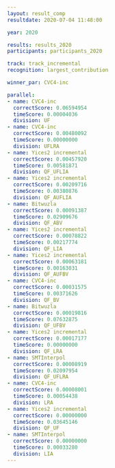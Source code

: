 ```yaml
---
layout: result_comp
resultdate: 2020-07-04 11:48:00

year: 2020

results: results_2020
participants: participants_2020

track: track_incremental
recognition: largest_contribution

winner_par: CVC4-inc

parallel:
- name: CVC4-inc
  correctScore: 0.06594954
  timeScore: 0.00004036
  division: UF
- name: CVC4-inc
  correctScore: 0.00480092
  timeScore: 0.00000000
  division: UFLRA
- name: Yices2 incremental
  correctScore: 0.00457920
  timeScore: 0.00581871
  division: QF_UFLIA
- name: Yices2 incremental
  correctScore: 0.00209716
  timeScore: 0.00380876
  division: QF_AUFLIA
- name: Bitwuzla
  correctScore: 0.00091387
  timeScore: 0.02909676
  division: QF_ABV
- name: Yices2 incremental
  correctScore: 0.00078822
  timeScore: 0.00217774
  division: QF_LIA
- name: Yices2 incremental
  correctScore: 0.00063181
  timeScore: 0.00163031
  division: QF_AUFBV
- name: CVC4-inc
  correctScore: 0.00031575
  timeScore: 0.00371626
  division: QF_BV
- name: Bitwuzla
  correctScore: 0.00019816
  timeScore: 0.07632875
  division: QF_UFBV
- name: Yices2 incremental
  correctScore: 0.00017177
  timeScore: 0.00000000
  division: QF_LRA
- name: SMTInterpol
  correctScore: 0.00008919
  timeScore: 0.02097954
  division: QF_UFLRA
- name: CVC4-inc
  correctScore: 0.00008001
  timeScore: 0.00054438
  division: LRA
- name: Yices2 incremental
  correctScore: 0.00000000
  timeScore: 0.03645146
  division: QF_UF
- name: SMTInterpol
  correctScore: 0.00000000
  timeScore: 0.00033280
  division: LIA
---
```

